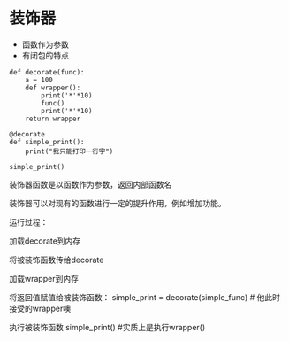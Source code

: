 # 装饰器

* 函数作为参数
* 有闭包的特点

```
def decorate(func):
    a = 100
    def wrapper():
        print('*'*10)
        func()
        print('*'*10)
    return wrapper

@decorate
def simple_print():
    print("我只能打印一行字")

simple_print()
```

装饰器函数是以函数作为参数，返回内部函数名

装饰器可以对现有的函数进行一定的提升作用，例如增加功能。



运行过程：

加载decorate到内存

将被装饰函数传给decorate

加载wrapper到内存

将返回值赋值给被装饰函数： simple_print = decorate(simple_func) # 他此时接受的wrapper噢

执行被装饰函数 simple_print() #实质上是执行wrapper()